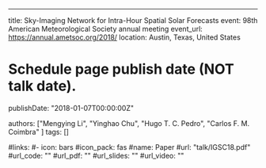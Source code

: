 ---
title: Sky-Imaging Network for Intra-Hour Spatial Solar Forecasts
event: 98th American Meteorological Society annual meeting
event_url: https://annual.ametsoc.org/2018/
location: Austin, Texas, United States

# Schedule page publish date (NOT talk date).
publishDate: "2018-01-07T00:00:00Z"

authors: ["Mengying Li", "Yinghao Chu", "Hugo T. C. Pedro", "Carlos F. M. Coimbra" ]
tags: []

#links:
#- icon: bars
  #icon_pack: fas
  #name: Paper
  #url: "talk/IGSC18.pdf"
#url_code: ""
#url_pdf: ""
#url_slides: ""
#url_video: ""
